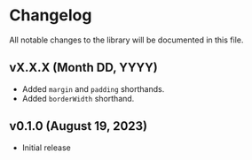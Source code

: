 # Changelog

All notable changes to the library will be documented in this file.

## vX.X.X (Month DD, YYYY)

- Added `margin` and `padding` shorthands.
- Added `borderWidth` shorthand.

## v0.1.0 (August 19, 2023)

- Initial release
